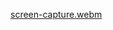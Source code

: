 
[screen-capture.webm](https://github.com/Vishal-Agarwal77/FitnessPro/assets/108511250/7193b685-7ca9-435f-a0a8-7b7ae1e3cb6a)
